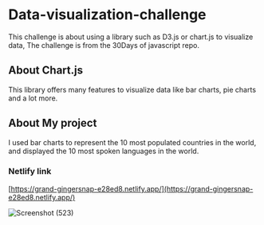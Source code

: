 # Data-visualization-challenge
This challenge is about using a library such as D3.js or chart.js to visualize data, The challenge is from the 30Days of javascript repo.


## About Chart.js
This library offers many features to visualize data like bar charts, pie charts and a lot more.


## About My project
I used bar charts to represent the 10 most populated countries in the world, and displayed the 10 most spoken languages in the world.

### Netlify link
[https://grand-gingersnap-e28ed8.netlify.app/](https://grand-gingersnap-e28ed8.netlify.app/)

![Screenshot (523)](https://github.com/salmafadlabdulrahman/Data-visualization-challenge/assets/88597694/860802ce-6b15-4ef0-8fe6-a67c0ed671e7)
